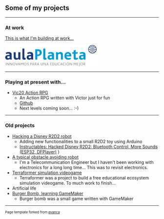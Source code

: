 ## Some of my projects 

---

### At work

[This is what I'm building at work...](http://aulaplaneta.com/)

<img src="images/logo-aulaplaneta-innovamos-transparente-300x70.png?raw=true"/>

---

### Playing at present with...

- [Vic20 Action RPG](https://youtu.be/b3BdMNDb070)
    - An Action RPG written with Victor just for fun
    - [Github](https://github.com/taganz/vic20_rpg) 
    - Next levels coming soon...  :-) 

---

### Old projects

- [Hacking a Disney R2D2 robot](https://www.youtube.com/watch?v=UKkw1i2dHGM&feature=emb_logo)
    - Adding new functionalities to a small R2D2 toy using Arduino 
    - [Instructables: Hacked Disney R2D2: Bluetooth Control, More Sounds (ESP32, DFPlayer)](https://www.instructables.com/Hacked-Disney-R2D2/)  )
- [A typical obstacle avoiding robot](https://youtu.be/bdtX2f9paxo)
    - I'm a Telecommunication Engineer but I haven't been working with electronics for a long long time... This was to revisit electronics.
- [Terraformer simulation videogame](https://terraformersim.wordpress.com/)
    - Terraformer was a project to build a free educational ecosystem simulation videogame. To much work to finish...
- Artificial life
- [Burger Bomb, learning GameMaker](https://1drv.ms/u/s!Ai4SkKtnE2SNgoUpBYgfcVrOqKiPbA?e=YW0ata)
    - Burger bomb was a small game written with GameMaker






---
<p style="font-size:11px">Page template forked from <a href="https://github.com/evanca/quick-portfolio">evanca</a></p>
<!-- Remove above link if you don't want to attibute -->
